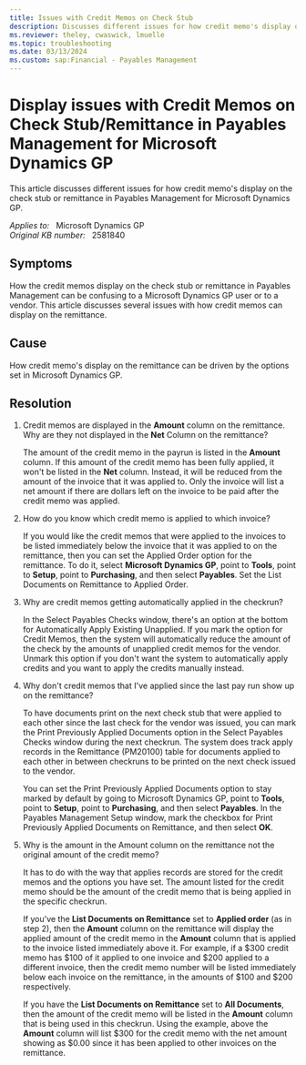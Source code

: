 ```yaml
---
title: Issues with Credit Memos on Check Stub
description: Discusses different issues for how credit memo's display on the check stub or remittance in Payables Management for Microsoft Dynamics GP.
ms.reviewer: theley, cwaswick, lmuelle
ms.topic: troubleshooting
ms.date: 03/13/2024
ms.custom: sap:Financial - Payables Management
---
```

# Display issues with Credit Memos on Check Stub/Remittance in Payables Management for Microsoft Dynamics GP

This article discusses different issues for how credit memo's display on the check stub or remittance in Payables Management for Microsoft Dynamics GP.

_Applies to:_ &nbsp; Microsoft Dynamics GP  
_Original KB number:_ &nbsp; 2581840

## Symptoms

How the credit memos display on the check stub or remittance in Payables Management can be confusing to a Microsoft Dynamics GP user or to a vendor. This article discusses several issues with how credit memos can display on the remittance.

## Cause

How credit memo's display on the remittance can be driven by the options set in Microsoft Dynamics GP.

## Resolution

1. Credit memos are displayed in the **Amount** column on the remittance. Why are they not displayed in the **Net** Column on the remittance?

    The amount of the credit memo in the payrun is listed in the **Amount** column. If this amount of the credit memo has been fully applied, it won't be listed in the **Net** column. Instead, it will be reduced from the amount of the invoice that it was applied to. Only the invoice will list a net amount if there are dollars left on the invoice to be paid after the credit memo was applied.

2. How do you know which credit memo is applied to which invoice?

    If you would like the credit memos that were applied to the invoices to be listed immediately below the invoice that it was applied to on the remittance, then you can set the Applied Order option for the remittance. To do it, select **Microsoft Dynamics GP**, point to **Tools**, point to **Setup**, point to **Purchasing**,  and then select **Payables**. Set the List Documents on Remittance to Applied Order.

3. Why are credit memos getting automatically applied in the checkrun?

    In the Select Payables Checks window, there's an option at the bottom for Automatically Apply Existing Unapplied. If you mark the option for Credit Memos, then the system will automatically reduce the amount of the check by the amounts of unapplied credit memos for the vendor. Unmark this option if you don't want the system to automatically apply credits and you want to apply the credits manually instead.

4. Why don't credit memos that I've applied since the last pay run show up on the remittance?

    To have documents print on the next check stub that were applied to each other since the last check for the vendor was issued, you can mark the Print Previously Applied Documents option in the Select Payables Checks window during the next checkrun. The system does track apply records in the Remittance (PM20100) table for documents applied to each other in between checkruns to be printed on the next check issued to the vendor.

    You can set the Print Previously Applied Documents option to stay marked by default by going to Microsoft Dynamics GP, point to **Tools**, point to **Setup**, point to **Purchasing**, and then select **Payables**. In the Payables Management Setup window, mark the checkbox for Print Previously Applied Documents on Remittance, and then select **OK**.

5. Why is the amount in the Amount column on the remittance not the original amount of the credit memo?

    It has to do with the way that applies records are stored for the credit memos and the options you have set. The amount listed for the credit memo should be the amount of the credit memo that is being applied in the specific checkrun.

    If you've the **List Documents on Remittance** set to **Applied order** (as in step 2), then the **Amount** column on the remittance will display the applied amount of the credit memo in the **Amount** column that is applied to the invoice listed immediately above it. For example, if a $300 credit memo has $100 of it applied to one invoice and $200 applied to a different invoice, then the credit memo number will be listed immediately below each invoice on the remittance, in the amounts of $100 and $200 respectively.

    If you have the **List Documents on Remittance** set to **All Documents**, then the amount of the credit memo will be listed in the **Amount** column that is being used in this checkrun. Using the example, above the **Amount** column will list $300 for the credit memo with the net amount showing as $0.00 since it has been applied to other invoices on the remittance.

